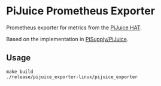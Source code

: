 # PiJuice Prometheus Exporter

Prometheus exporter for metrics from the [PiJuice HAT](https://uk.pi-supply.com/products/pijuice-standard).

Based on the implementation in [PiSupply/PiJuice](https://github.com/PiSupply/PiJuice).

## Usage

```shell
make build
./release/pijuice_exporter-linux/pijuice_exporter
```
